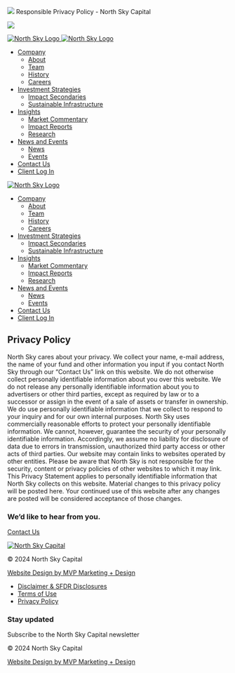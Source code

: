 ![](https://px.ads.linkedin.com/collect/?pid=3334602&fmt=gif) Responsible Privacy Policy - North Sky Capital                            

![](https://secure.enterprisingoperation-7.com/788777.png)

 [![North Sky Logo](/app/uploads/2020/07/logo@2x.png) ![North Sky Logo](/app/uploads/2020/07/logo-white@2x.png)](https://northskycapital.com/)

* [Company](https://northskycapital.com/about/)
    * [About](https://northskycapital.com/about/)
    * [Team](https://northskycapital.com/team/)
    * [History](https://northskycapital.com/history/)
    * [Careers](https://northskycapital.com/careers/)
* [Investment Strategies](https://northskycapital.com/investment-strategies/)
    * [Impact Secondaries](https://northskycapital.com/impact-secondaries/)
    * [Sustainable Infrastructure](https://northskycapital.com/sustainable-infrastructure-overview/)
* [Insights](https://northskycapital.com/market-commentary/)
    * [Market Commentary](https://northskycapital.com/market-commentary/)
    * [Impact Reports](https://northskycapital.com/impact-report/)
    * [Research](https://northskycapital.com/research/)
* [News and Events](https://northskycapital.com/news/)
    * [News](https://northskycapital.com/news/)
    * [Events](https://northskycapital.com/events/)
* [Contact Us](https://northskycapital.com/contact-us/)
* [Client Log In](https://northsky.altareturn.com/)

[![North Sky Logo](/app/uploads/2020/07/logo@2x.png)](https://northskycapital.com/)

* [Company](https://northskycapital.com/about/)
    * [About](https://northskycapital.com/about/)
    * [Team](https://northskycapital.com/team/)
    * [History](https://northskycapital.com/history/)
    * [Careers](https://northskycapital.com/careers/)
* [Investment Strategies](https://northskycapital.com/investment-strategies/)
    * [Impact Secondaries](https://northskycapital.com/impact-secondaries/)
    * [Sustainable Infrastructure](https://northskycapital.com/sustainable-infrastructure-overview/)
* [Insights](https://northskycapital.com/market-commentary/)
    * [Market Commentary](https://northskycapital.com/market-commentary/)
    * [Impact Reports](https://northskycapital.com/impact-report/)
    * [Research](https://northskycapital.com/research/)
* [News and Events](https://northskycapital.com/news/)
    * [News](https://northskycapital.com/news/)
    * [Events](https://northskycapital.com/events/)
* [Contact Us](https://northskycapital.com/contact-us/)
* [Client Log In](https://northsky.altareturn.com/)

Privacy Policy
--------------

North Sky cares about your privacy. We collect your name, e-mail address, the name of your fund and other information you input if you contact North Sky through our “Contact Us” link on this website. We do not otherwise collect personally identifiable information about you over this website. We do not release any personally identifiable information about you to advertisers or other third parties, except as required by law or to a successor or assign in the event of a sale of assets or transfer in ownership. We do use personally identifiable information that we collect to respond to your inquiry and for our own internal purposes. North Sky uses commercially reasonable efforts to protect your personally identifiable information. We cannot, however, guarantee the security of your personally identifiable information. Accordingly, we assume no liability for disclosure of data due to errors in transmission, unauthorized third party access or other acts of third parties. Our website may contain links to websites operated by other entities. Please be aware that North Sky is not responsible for the security, content or privacy policies of other websites to which it may link. This Privacy Statement applies to personally identifiable information that North Sky collects on this website. Material changes to this privacy policy will be posted here. Your continued use of this website after any changes are posted will be considered acceptance of those changes.

### We’d like to hear from you.

[Contact Us](https://northskycapital.com/contact-us/)

[![North Sky Capital](/app/uploads/2020/07/logo@2x.png)](https://northskycapital.com/)

© 2024 North Sky Capital

[Website Design by MVP Marketing + Design](https://mvpdesign.com/)

* [Disclaimer & SFDR Disclosures](https://northskycapital.com/disclaimer/)
* [Terms of Use](https://northskycapital.com/terms-of-use/)
* [Privacy Policy](https://northskycapital.com/privacy-policy/)

[](https://www.linkedin.com/company/north-sky-capital)[](https://twitter.com/northskycapital)

### Stay updated

Subscribe to the North Sky Capital newsletter

      

© 2024 North Sky Capital

[Website Design by MVP Marketing + Design](https://mvpdesign.com/)